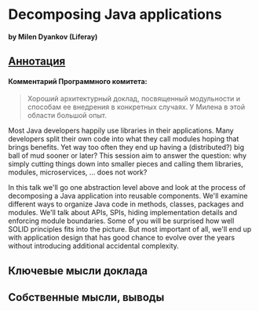 # Decomposing Java applications
#### by Milen Dyankov (Liferay)

## [Аннотация](https://jpoint.ru/talks/6fhvshh187ayscc7ahpeju/)
#### Комментарий Программного комитета:
> Хороший архитектурный доклад, посвященный модульности и способам ее внедрения в конкретных случаях. У Милена в этой области большой опыт.

Most Java developers happily use libraries in their applications. Many developers split their own code into what they call modules hoping that brings benefits. Yet way too often they end up having a (distributed?) big ball of mud sooner or later? This session aim to answer the question: why simply cutting things down into smaller pieces and calling them libraries, modules, microservices, ... does not work?

In this talk we'll go one abstraction level above and look at the process of decomposing a Java application into reusable components. We'll examine different ways to organize Java code in methods, classes, packages and modules. We'll talk about APIs, SPIs, hiding implementation details and enforcing module boundaries. Some of you will be surprised how well SOLID principles fits into the picture. But most important of all, we'll end up with application design that has good chance to evolve over the years without introducing additional accidental complexity.

## Ключевые мысли доклада

## Собственные мысли, выводы
